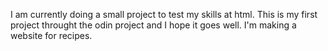 I am currently doing a small project to test my skills at html.
This is my first project throught the odin project and I hope it goes well.
I'm making a website for recipes.